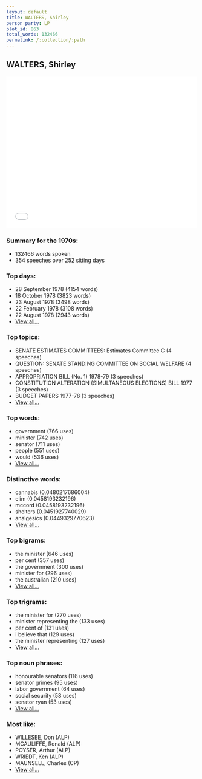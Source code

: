 ```yaml
---
layout: default
title: WALTERS, Shirley
person_party: LP
plot_id: 863
total_words: 132466
permalink: /:collection/:path
---
```


## WALTERS, Shirley

<iframe width="100%" height="400" frameborder="0" scrolling="no" src="//plot.ly/~wragge/863.embed"></iframe>


### Summary for the 1970s:

* 132466 words spoken
* 354 speeches over 252 sitting days


### Top days:

* 28 September 1978 (4154 words)
* 18 October 1978 (3823 words)
* 23 August 1978 (3498 words)
* 22 February 1978 (3108 words)
* 22 August 1978 (2943 words)
* [View all...](days/)


### Top topics:

* SENATE ESTIMATES COMMITTEES: Estimates Committee C (4 speeches)
* QUESTION: SENATE STANDING COMMITTEE ON SOCIAL WELFARE (4 speeches)
* APPROPRIATION BILL (No. 1) 1978-79 (3 speeches)
* CONSTITUTION ALTERATION (SIMULTANEOUS ELECTIONS) BILL 1977 (3 speeches)
* BUDGET PAPERS 1977-78 (3 speeches)
* [View all...](topics/)


### Top words:

* government (766 uses)
* minister (742 uses)
* senator (711 uses)
* people (551 uses)
* would (536 uses)
* [View all...](words/)


### Distinctive words:

* cannabis (0.0480217686004)
* elim (0.0458193232196)
* mccord (0.0458193232196)
* shelters (0.0451927740029)
* analgesics (0.0449329770623)
* [View all...](sig_words/)


### Top bigrams:

* the minister (646 uses)
* per cent (357 uses)
* the government (300 uses)
* minister for (296 uses)
* the australian (210 uses)
* [View all...](bigrams/)


### Top trigrams:

* the minister for (270 uses)
* minister representing the (133 uses)
* per cent of (131 uses)
* i believe that (129 uses)
* the minister representing (127 uses)
* [View all...](trigrams/)


### Top noun phrases:

* honourable senators (116 uses)
* senator grimes (95 uses)
* labor government (64 uses)
* social security (58 uses)
* senator ryan (53 uses)
* [View all...](noun_phrases/)


### Most like:

* WILLESEE, Don (ALP)
* MCAULIFFE, Ronald (ALP)
* POYSER, Arthur (ALP)
* WRIEDT, Ken (ALP)
* MAUNSELL, Charles (CP)
* [View all...](similarities/)
